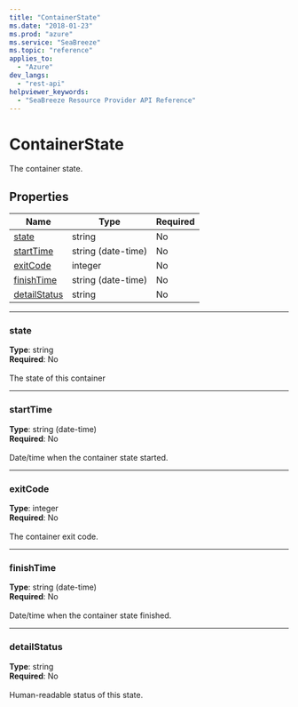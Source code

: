 ```yaml
---
title: "ContainerState"
ms.date: "2018-01-23"
ms.prod: "azure"
ms.service: "SeaBreeze"
ms.topic: "reference"
applies_to: 
  - "Azure"
dev_langs: 
  - "rest-api"
helpviewer_keywords: 
  - "SeaBreeze Resource Provider API Reference"
---
```

# ContainerState

The container state.

## Properties
| Name | Type | Required |
| --- | --- | --- |
| [state](#state) | string | No |
| [startTime](#starttime) | string (date-time) | No |
| [exitCode](#exitcode) | integer | No |
| [finishTime](#finishtime) | string (date-time) | No |
| [detailStatus](#detailstatus) | string | No |

____
### state
__Type__: string <br/>
__Required__: No<br/>
<br/>
The state of this container

____
### startTime
__Type__: string (date-time) <br/>
__Required__: No<br/>
<br/>
Date/time when the container state started.

____
### exitCode
__Type__: integer <br/>
__Required__: No<br/>
<br/>
The container exit code.

____
### finishTime
__Type__: string (date-time) <br/>
__Required__: No<br/>
<br/>
Date/time when the container state finished.

____
### detailStatus
__Type__: string <br/>
__Required__: No<br/>
<br/>
Human-readable status of this state.

